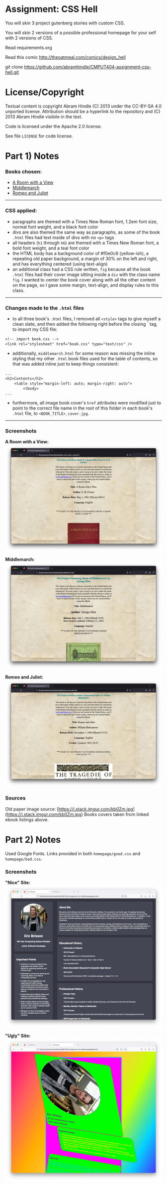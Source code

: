 Assignment: CSS Hell
====================

You will skin 3 project gutenberg stories with custom CSS.

You will skin 2 versions of a possible professional homepage for your
self with 2 versions of CSS.

Read requirements.org

Read this comic http://theoatmeal.com/comics/design_hell

git clone https://github.com/abramhindle/CMPUT404-assignment-css-hell.git

License/Copyright
=================

Textual content is copyright Abram Hindle (C) 2013 under the CC-BY-SA
4.0 unported license. Attribution should be a hyperlink to the
repository and (C) 2013 Abram Hindle visibile in the text.

Code is licensed under the Apache 2.0 license.

See file `LICENSE` for code license.

Part 1) Notes
=================
### Books chosen:
- [A Room with a View](https://www.gutenberg.org/ebooks/2641)
- [Middlemarch](https://www.gutenberg.org/ebooks/145)
- [Romeo and Juliet](https://www.gutenberg.org/ebooks/1513)
---
### CSS applied:
- paragraphs are themed with a Times New Roman font, 1.2em font size, normal font weight, and a black font color
- divs are also themed the same way as paragraphs, as some of the book `.html` files had text inside of divs with no `<p>` tags
- all headers (`h1` through `h6`) are themed with a Times New Roman font, a bold font weight, and a teal font color
- the HTML body has a background color of #f0e0c6 (yellow-ish), a repeating old paper background, a margin of 30% on the left and right, and has everything centered (using text-align)
- an additional class had a CSS rule written, `fig` because all the book `.html` files had their cover image sitting inside a `div` with the class name `fig`. I wanted to center the book cover along with all the other content on the page, so I gave some margin, text-align, and display rules to this class.

---
### Changes made to the `.html` files
- to all three book's `.html` files, I removed all `<style>` tags to give myself a clean slate, and then added the following right before the closing `</head> tag, to import my CSS file:
```
<!-- import book.css -->
<link rel="stylesheet" href="book.css" type="text/css" />
```

- additionally, `middlemarch.html` for some reason was missing the inline styling that my other `.html` book files used for the table of contents, so that was added inline just to keep things consistent:
```
...
<h2>Contents</h2>
    <table style="margin-left: auto; margin-right: auto">
        <tbody>
...
```

- furthermore, all image book cover's `href` attributes were modified just to point to the correct file name in the root of this folder in each book's `.html` file, to `<BOOK_TITLE>_cover.jpg`.

---
### Screenshots
__A Room with a View:__
![A Room with a View Screenshot](gutenberg1.png)

__Middlemarch:__
![Middlemarch Screenshot](gutenberg2.png)

__Romeo and Juliet:__
![Romeo and Juliet Screenshot](gutenberg3.png)

### Sources
Old paper image source: [https://i.stack.imgur.com/kb0Zm.jpg](https://i.stack.imgur.com/kb0Zm.jpg)
Books covers taken from linked ebook listings above.

Part 2) Notes
=================
Used Google Fonts. Links provided in both `homepage/good.css` and `homepage/bad.css`.

### Screenshots
__"Nice" Site:__
!["Nice" Site Screenshot](good.png)

__"Ugly" Site:__
!["Ugly" Site Screenshot](bad.png)

